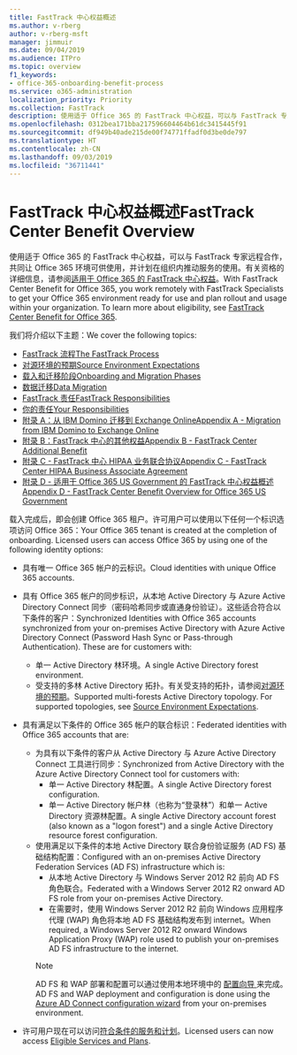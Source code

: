 ```yaml
---
title: FastTrack 中心权益概述
ms.author: v-rberg
author: v-rberg-msft
manager: jimmuir
ms.date: 09/04/2019
ms.audience: ITPro
ms.topic: overview
f1_keywords:
- office-365-onboarding-benefit-process
ms.service: o365-administration
localization_priority: Priority
ms.collection: FastTrack
description: 使用适于 Office 365 的 FastTrack 中心权益，可以与 FastTrack 专家远程合作，共同让 Office 365 环境可供使用，并计划在组织内推动服务的使用。有关资格的详细信息，请参阅适用于 Office 365 的 FastTrack 中心权益。
ms.openlocfilehash: 0312bea171bba217596604464b61dc3415445f91
ms.sourcegitcommit: df949b40ade215de00f74771ffadf0d3be0de797
ms.translationtype: HT
ms.contentlocale: zh-CN
ms.lasthandoff: 09/03/2019
ms.locfileid: "36711441"
---
```

# <a name="fasttrack-center-benefit-overview"></a><span data-ttu-id="aca77-104">FastTrack 中心权益概述</span><span class="sxs-lookup"><span data-stu-id="aca77-104">FastTrack Center Benefit Overview</span></span>

<span data-ttu-id="aca77-p102">使用适于 Office 365 的 FastTrack 中心权益，可以与 FastTrack 专家远程合作，共同让 Office 365 环境可供使用，并计划在组织内推动服务的使用。有关资格的详细信息，请参阅[适用于 Office 365 的 FastTrack 中心权益](O365-fasttrack-benefit-for-office-365.md)。</span><span class="sxs-lookup"><span data-stu-id="aca77-p102">With FastTrack Center Benefit for Office 365, you work remotely with FastTrack Specialists to get your Office 365 environment ready for use and plan rollout and usage within your organization. To learn more about eligibility, see [FastTrack Center Benefit for Office 365](O365-fasttrack-benefit-for-office-365.md).</span></span>
  
<span data-ttu-id="aca77-107">我们将介绍以下主题：</span><span class="sxs-lookup"><span data-stu-id="aca77-107">We cover the following topics:</span></span>
- [<span data-ttu-id="aca77-108">FastTrack 流程</span><span class="sxs-lookup"><span data-stu-id="aca77-108">The FastTrack Process</span></span>](O365-fasttrack-process.md) 
- [<span data-ttu-id="aca77-109">对源环境的预期</span><span class="sxs-lookup"><span data-stu-id="aca77-109">Source Environment Expectations</span></span>](O365-source-environment-expectations.md)
- [<span data-ttu-id="aca77-110">载入和迁移阶段</span><span class="sxs-lookup"><span data-stu-id="aca77-110">Onboarding and Migration Phases</span></span>](O365-onboarding-and-migration.md)
- [<span data-ttu-id="aca77-111">数据迁移</span><span class="sxs-lookup"><span data-stu-id="aca77-111">Data Migration</span></span>](O365-data-migration.md)
- [<span data-ttu-id="aca77-112">FastTrack 责任</span><span class="sxs-lookup"><span data-stu-id="aca77-112">FastTrack Responsibilities</span></span>](O365-fasttrack-responsibilities.md)
- [<span data-ttu-id="aca77-113">你的责任</span><span class="sxs-lookup"><span data-stu-id="aca77-113">Your Responsibilities</span></span>](O365-your-responsibilities.md) 
- [<span data-ttu-id="aca77-114">附录 A：从 IBM Domino 迁移到 Exchange Online</span><span class="sxs-lookup"><span data-stu-id="aca77-114">Appendix A - Migration from IBM Domino to Exchange Online</span></span>](O365-from-ibm-domino-to-exchange-online.md)
- [<span data-ttu-id="aca77-115">附录 B：FastTrack 中心的其他权益</span><span class="sxs-lookup"><span data-stu-id="aca77-115">Appendix B - FastTrack Center Additional Benefit</span></span>](O365-fasttrack-additional-benefits.md)
- [<span data-ttu-id="aca77-116">附录 C - FastTrack 中心 HIPAA 业务联合协议</span><span class="sxs-lookup"><span data-stu-id="aca77-116">Appendix C - FastTrack Center HIPAA Business Associate Agreement</span></span>](O365-hipaa-business-associate-agreement.md)
- [<span data-ttu-id="aca77-117">附录 D - 适用于 Office 365 US Government 的 FastTrack 中心权益概述</span><span class="sxs-lookup"><span data-stu-id="aca77-117">Appendix D - FastTrack Center Benefit Overview for Office 365 US Government</span></span>](US-Gov-appendix-overview.md)
    
<span data-ttu-id="aca77-p103">载入完成后，即会创建 Office 365 租户。许可用户可以使用以下任何一个标识选项访问 Office 365：</span><span class="sxs-lookup"><span data-stu-id="aca77-p103">Your Office 365 tenant is created at the completion of onboarding. Licensed users can access Office 365 by using one of the following identity options:</span></span>
- <span data-ttu-id="aca77-120">具有唯一 Office 365 帐户的云标识。</span><span class="sxs-lookup"><span data-stu-id="aca77-120">Cloud identities with unique Office 365 accounts.</span></span>
- <span data-ttu-id="aca77-p104">具有 Office 365 帐户的同步标识，从本地 Active Directory 与 Azure Active Directory Connect 同步（密码哈希同步或直通身份验证）。这些适合符合以下条件的客户：</span><span class="sxs-lookup"><span data-stu-id="aca77-p104">Synchronized Identities with Office 365 accounts synchronized from your on-premises Active Directory with Azure Active Directory Connect (Password Hash Sync or Pass-through Authentication). These are for customers with:</span></span>
  - <span data-ttu-id="aca77-123">单一 Active Directory 林环境。</span><span class="sxs-lookup"><span data-stu-id="aca77-123">A single Active Directory forest environment.</span></span>
  - <span data-ttu-id="aca77-p105">受支持的多林 Active Directory 拓扑。有关受支持的拓扑，请参阅[对源环境的预期](O365-source-environment-expectations.md)。</span><span class="sxs-lookup"><span data-stu-id="aca77-p105">Supported multi-forests Active Directory topology. For supported topologies, see [Source Environment Expectations](O365-source-environment-expectations.md).</span></span>
- <span data-ttu-id="aca77-126">具有满足以下条件的 Office 365 帐户的联合标识：</span><span class="sxs-lookup"><span data-stu-id="aca77-126">Federated identities with Office 365 accounts that are:</span></span>
  - <span data-ttu-id="aca77-127">为具有以下条件的客户从 Active Directory 与 Azure Active Directory Connect 工具进行同步：</span><span class="sxs-lookup"><span data-stu-id="aca77-127">Synchronized from Active Directory with the Azure Active Directory Connect tool for customers with:</span></span>
      - <span data-ttu-id="aca77-128">单一 Active Directory 林配置。</span><span class="sxs-lookup"><span data-stu-id="aca77-128">A single Active Directory forest configuration.</span></span>
      - <span data-ttu-id="aca77-129">单一 Active Directory 帐户林（也称为“登录林”）和单一 Active Directory 资源林配置。</span><span class="sxs-lookup"><span data-stu-id="aca77-129">A single Active Directory account forest (also known as a "logon forest") and a single Active Directory resource forest configuration.</span></span>
  - <span data-ttu-id="aca77-130">使用满足以下条件的本地 Active Directory 联合身份验证服务 (AD FS) 基础结构配置：</span><span class="sxs-lookup"><span data-stu-id="aca77-130">Configured with an on-premises Active Directory Federation Services (AD FS) infrastructure which is:</span></span>
      - <span data-ttu-id="aca77-131">从本地 Active Directory 与 Windows Server 2012 R2 前向 AD FS 角色联合。</span><span class="sxs-lookup"><span data-stu-id="aca77-131">Federated with a Windows Server 2012 R2 onward AD FS role from your on-premises Active Directory.</span></span>
      - <span data-ttu-id="aca77-132">在需要时，使用 Windows Server 2012 R2 前向 Windows 应用程序代理 (WAP) 角色将本地 AD FS 基础结构发布到 internet。</span><span class="sxs-lookup"><span data-stu-id="aca77-132">When required, a Windows Server 2012 R2 onward Windows Application Proxy (WAP) role used to publish your on-premises AD FS infrastructure to the internet.</span></span>
    > [!NOTE]
    > <span data-ttu-id="aca77-133">AD FS 和 WAP 部署和配置可以通过使用本地环境中的 [ 配置向导 ](https://go.microsoft.com/fwlink/?linkid=844794)来完成。</span><span class="sxs-lookup"><span data-stu-id="aca77-133">AD FS and WAP deployment and configuration is done using the [Azure AD Connect configuration wizard](https://go.microsoft.com/fwlink/?linkid=844794) from your on-premises environment.</span></span> 
  
- <span data-ttu-id="aca77-134">许可用户现在可以访问[符合条件的服务和计划](M365-eligible-services-and-plans.md)。</span><span class="sxs-lookup"><span data-stu-id="aca77-134">Licensed users can now access [Eligible Services and Plans](M365-eligible-services-and-plans.md).</span></span>
    

 

